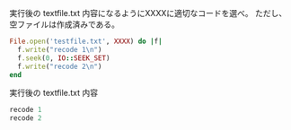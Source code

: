 実行後の textfile.txt 内容になるようにXXXXに適切なコードを選べ。
ただし、空ファイルは作成済みである。

```ruby
File.open('testfile.txt', XXXX) do |f|
  f.write("recode 1\n")
  f.seek(0, IO::SEEK_SET)
  f.write("recode 2\n")
end
```

実行後の textfile.txt 内容

```ruby
recode 1
recode 2
```
